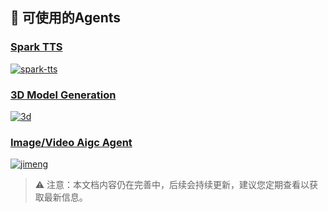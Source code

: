 ## 🤖 可使用的Agents

### [Spark TTS](https://youtu.be/b3Ym69arLGw)

[![spark-tts](https://img.youtube.com/vi/b3Ym69arLGw/0.jpg)](https://youtu.be/b3Ym69arLGw) 

### [3D Model Generation](https://youtu.be/DhERLlXPK6I)

[![3d](https://img.youtube.com/vi/DhERLlXPK6I/0.jpg)](https://youtu.be/DhERLlXPK6I)

### [Image/Video Aigc Agent](https://youtu.be/e5OaLM8qfGc)
[![jimeng](https://img.youtube.com/vi/e5OaLM8qfGc/0.jpg)](https://youtu.be/e5OaLM8qfGc)

> ⚠️ 注意：本文档内容仍在完善中，后续会持续更新，建议您定期查看以获取最新信息。










